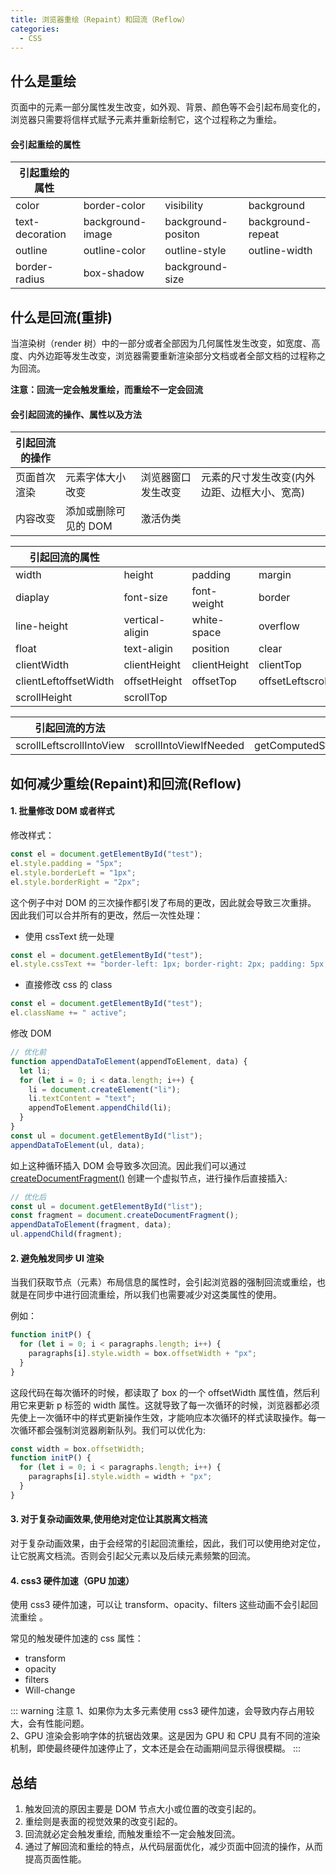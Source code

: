 ```yaml
---
title: 浏览器重绘（Repaint）和回流（Reflow）
categories:
  - CSS
---
```


## 什么是重绘

页面中的元素一部分属性发生改变，如外观、背景、颜色等不会引起布局变化的，浏览器只需要将信样式赋予元素并重新绘制它，这个过程称之为重绘。

#### 会引起重绘的属性

| 引起重绘的属性  |                  |                    |                   |
| --------------- | ---------------- | ------------------ | ----------------- |
| color           | border-color     | visibility         | background        |
| text-decoration | background-image | background-positon | background-repeat |
| outline         | outline-color    | outline-style      | outline-width     |
| border-radius   | box-shadow       | background-size    |                   |

## 什么是回流(重排)

当渲染树（render 树）中的一部分或者全部因为几何属性发生改变，如宽度、高度、内外边距等发生改变，浏览器需要重新渲染部分文档或者全部文档的过程称之为回流。

**注意：回流一定会触发重绘，而重绘不一定会回流**

#### 会引起回流的操作、属性以及方法

| 引起回流的操作 |                      |                    |                                              |
| -------------- | -------------------- | ------------------ | -------------------------------------------- |
| 页面首次渲染   | 元素字体大小改变     | 浏览器窗口发生改变 | 元素的尺寸发生改变(内外边距、边框大小、宽高) |
| 内容改变       | 添加或删除可见的 DOM | 激活伪类           |                                              |

| 引起回流的属性        |                 |              |                       |
| --------------------- | --------------- | ------------ | --------------------- |
| width                 | height          | padding      | margin                |
| diaplay               | font-size       | font-weight  | border                |
| line-height           | vertical-aligin | white-space  | overflow              |
| float                 | text-aligin     | position     | clear                 |
| clientWidth           | clientHeight    | clientHeight | clientTop             |
| clientLeftoffsetWidth | offsetHeight    | offsetTop    | offsetLeftscrollWidth |
| scrollHeight          | scrollTop       |              |                       |

| 引起回流的方法           |                        |                  |                       |          |
| ------------------------ | ---------------------- | ---------------- | --------------------- | -------- |
| scrollLeftscrollIntoView | scrollIntoViewIfNeeded | getComputedStyle | getBoundingClientRect | scrollTo |

## 如何减少重绘(Repaint)和回流(Reflow)

#### 1. 批量修改 DOM 或者样式

修改样式：

```js
const el = document.getElementById("test");
el.style.padding = "5px";
el.style.borderLeft = "1px";
el.style.borderRight = "2px";
```

这个例子中对 DOM 的三次操作都引发了布局的更改，因此就会导致三次重排。
因此我们可以合并所有的更改，然后一次性处理：

- 使用 cssText 统一处理

```js
const el = document.getElementById("test");
el.style.cssText += "border-left: 1px; border-right: 2px; padding: 5px;";
```

- 直接修改 css 的 class

```js
const el = document.getElementById("test");
el.className += " active";
```

修改 DOM

```js
// 优化前
function appendDataToElement(appendToElement, data) {
  let li;
  for (let i = 0; i < data.length; i++) {
    li = document.createElement("li");
    li.textContent = "text";
    appendToElement.appendChild(li);
  }
}
const ul = document.getElementById("list");
appendDataToElement(ul, data);
```

如上这种循环插入 DOM 会导致多次回流。因此我们可以通过 [createDocumentFragment()](https://developer.mozilla.org/zh-CN/docs/Web/API/Document/createDocumentFragment) 创建一个虚拟节点，进行操作后直接插入:

```js
// 优化后
const ul = document.getElementById("list");
const fragment = document.createDocumentFragment();
appendDataToElement(fragment, data);
ul.appendChild(fragment);
```

#### 2. 避免触发同步 UI 渲染

当我们获取节点（元素）布局信息的属性时，会引起浏览器的强制回流或重绘，也就是在同步中进行回流重绘，所以我们也需要减少对这类属性的使用。

例如：

```js
function initP() {
  for (let i = 0; i < paragraphs.length; i++) {
    paragraphs[i].style.width = box.offsetWidth + "px";
  }
}
```

这段代码在每次循环的时候，都读取了 box 的一个 offsetWidth 属性值，然后利用它来更新 p 标签的 width 属性。这就导致了每一次循环的时候，浏览器都必须先使上一次循环中的样式更新操作生效，才能响应本次循环的样式读取操作。每一次循环都会强制浏览器刷新队列。我们可以优化为:

```js
const width = box.offsetWidth;
function initP() {
  for (let i = 0; i < paragraphs.length; i++) {
    paragraphs[i].style.width = width + "px";
  }
}
```

#### 3. 对于复杂动画效果,使用绝对定位让其脱离文档流

对于复杂动画效果，由于会经常的引起回流重绘，因此，我们可以使用绝对定位，让它脱离文档流。否则会引起父元素以及后续元素频繁的回流。

#### 4. css3 硬件加速（GPU 加速）

使用 css3 硬件加速，可以让 transform、opacity、filters 这些动画不会引起回流重绘 。

常见的触发硬件加速的 css 属性：

- transform
- opacity
- filters
- Will-change

::: warning 注意
1、如果你为太多元素使用 css3 硬件加速，会导致内存占用较大，会有性能问题。  
2、GPU 渲染会影响字体的抗锯齿效果。这是因为 GPU 和 CPU 具有不同的渲染机制，即使最终硬件加速停止了，文本还是会在动画期间显示得很模糊。
:::

## 总结

1. 触发回流的原因主要是 DOM 节点大小或位置的改变引起的。
2. 重绘则是表面的视觉效果的改变引起的。
3. 回流就必定会触发重绘, 而触发重绘不一定会触发回流。
4. 通过了解回流和重绘的特点，从代码层面优化，减少页面中回流的操作，从而提高页面性能。
